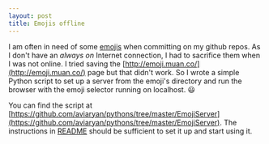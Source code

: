 ```yaml
---
layout: post
title: Emojis offline
---
```


I am often in need of some [emojis](http://emoji.muan.co/) when committing on my github repos. As I don't have an *always on* Internet connection, I had to sacrifice them when I was not online.
I tried saving the [http://emoji.muan.co/](http://emoji.muan.co/) page but that didn't work. So I wrote a simple Python script to set up a server from the emoji's directory and run the browser with the emoji selector running on localhost. :smiley:

You can find the script at [https://github.com/aviaryan/pythons/tree/master/EmojiServer](https://github.com/aviaryan/pythons/tree/master/EmojiServer). The instructions in [README](https://github.com/aviaryan/pythons/blob/master/EmojiServer/README.md) should be sufficient to set it up and start using it.